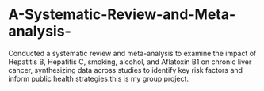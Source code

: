 # A-Systematic-Review-and-Meta-analysis-
 Conducted a systematic review and meta-analysis to examine the impact of Hepatitis B, Hepatitis C, smoking, alcohol, and Aflatoxin B1 on chronic liver cancer, synthesizing data across studies to identify key risk factors and inform public health strategies.this is my group project.
